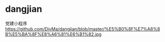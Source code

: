 # dangjian
党建小程序
https://github.com/DivMa/dangjian/blob/master/%E5%B0%8F%E7%A8%8B%E5%BA%8F%E8%A6%81%E6%B1%82.jpg
